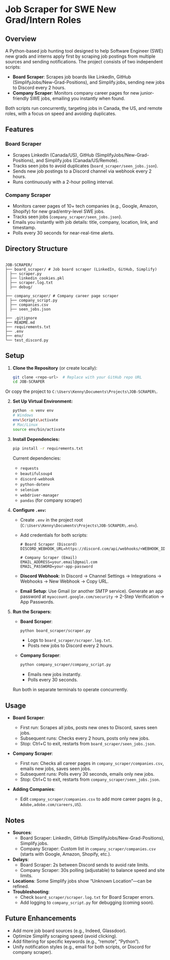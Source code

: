 # Job Scraper for SWE New Grad/Intern Roles

## Overview

A Python-based job hunting tool designed to help Software Engineer (SWE) new grads and interns apply first by scraping job postings from multiple sources and sending notifications. The project consists of two independent scripts:

- **Board Scraper**: Scrapes job boards like LinkedIn, GitHub (SimplifyJobs/New-Grad-Positions), and Simplify.jobs, sending new jobs to Discord every 2 hours.
- **Company Scraper**: Monitors company career pages for new junior-friendly SWE jobs, emailing you instantly when found.

Both scripts run concurrently, targeting jobs in Canada, the US, and remote roles, with a focus on speed and avoiding duplicates.

## Features

### Board Scraper

- Scrapes LinkedIn (Canada/US), GitHub (SimplifyJobs/New-Grad-Positions), and Simplify.jobs (Canada/US/Remote).
- Tracks seen jobs to avoid duplicates (`board_scraper/seen_jobs.json`).
- Sends new job postings to a Discord channel via webhook every 2 hours.
- Runs continuously with a 2-hour polling interval.

### Company Scraper

- Monitors career pages of 10+ tech companies (e.g., Google, Amazon, Shopify) for new grad/entry-level SWE jobs.
- Tracks seen jobs (`company_scraper/seen_jobs.json`).
- Emails you instantly with job details: title, company, location, link, and timestamp.
- Polls every 30 seconds for near-real-time alerts.

## Directory Structure

```

JOB-SCRAPER/
├── board_scraper/ # Job board scraper (LinkedIn, GitHub, Simplify)
│ ├── scraper.py
│ ├── linkedin_cookies.pkl
│ ├── scraper.log.txt
│ ├── debug/
│
├── company_scraper/ # Company career page scraper
│ ├── company_script.py
│ ├── companies.csv
│ ├── seen_jobs.json
│
├── .gitignore
├── README.md
├── requirements.txt
├── .env
├── env/
└── test_discord.py

```

## Setup

1. **Clone the Repository** (or create locally):

   ```bash
   git clone <repo-url>  # Replace with your GitHub repo URL
   cd JOB-SCRAPER
   ```

Or copy the project to `C:\Users\Kenny\Documents\Projects\JOB-SCRAPER\`.

2. **Set Up Virtual Environment:**

   ```bash
   python -m venv env
   # Windows
   env\Scripts\activate
   # Mac/Linux
   source env/bin/activate
   ```

3. **Install Dependencies:**

   ```bash
   pip install -r requirements.txt
   ```

   Current dependencies:

   - `requests`
   - `beautifulsoup4`
   - `discord-webhook`
   - `python-dotenv`
   - `selenium`
   - `webdriver-manager`
   - `pandas` (for company scraper)

4. **Configure `.env`:**

   - Create `.env` in the project root (`C:\Users\Kenny\Documents\Projects\JOB-SCRAPER\.env`).
   - Add credentials for both scripts:

     ```env
     # Board Scraper (Discord)
     DISCORD_WEBHOOK_URL=https://discord.com/api/webhooks/<WEBHOOK_ID>/<WEBHOOK_TOKEN>

     # Company Scraper (Email)
     EMAIL_ADDRESS=your.email@gmail.com
     EMAIL_PASSWORD=your-app-password
     ```

   - **Discord Webhook**: In Discord → Channel Settings → Integrations → Webhooks → New Webhook → Copy URL.
   - **Email Setup**: Use Gmail (or another SMTP service). Generate an app password at `myaccount.google.com/security` → 2-Step Verification → App Passwords.

5. **Run the Scrapers:**

   - **Board Scraper**:

     ```bash
     python board_scraper/scraper.py
     ```

     - Logs to `board_scraper/scraper.log.txt`.
     - Posts new jobs to Discord every 2 hours.

   - **Company Scraper**:
     ```bash
     python company_scraper/company_script.py
     ```
     - Emails new jobs instantly.
     - Polls every 30 seconds.

   Run both in separate terminals to operate concurrently.

## Usage

- **Board Scraper**:

  - First run: Scrapes all jobs, posts new ones to Discord, saves seen jobs.
  - Subsequent runs: Checks every 2 hours, posts only new jobs.
  - Stop: Ctrl+C to exit, restarts from `board_scraper/seen_jobs.json`.

- **Company Scraper**:

  - First run: Checks all career pages in `company_scraper/companies.csv`, emails new jobs, saves seen jobs.
  - Subsequent runs: Polls every 30 seconds, emails only new jobs.
  - Stop: Ctrl+C to exit, restarts from `company_scraper/seen_jobs.json`.

- **Adding Companies**:
  - Edit `company_scraper/companies.csv` to add more career pages (e.g., `Adobe,adobe.com/careers,US`).

## Notes

- **Sources**:
  - Board Scraper: LinkedIn, GitHub (SimplifyJobs/New-Grad-Positions), Simplify.jobs.
  - Company Scraper: Custom list in `company_scraper/companies.csv` (starts with Google, Amazon, Shopify, etc.).
- **Delays**:
  - Board Scraper: 2s between Discord sends to avoid rate limits.
  - Company Scraper: 30s polling (adjustable) to balance speed and site limits.
- **Locations**: Some Simplify jobs show “Unknown Location”—can be refined.
- **Troubleshooting**:
  - Check `board_scraper/scraper.log.txt` for Board Scraper errors.
  - Add logging to `company_script.py` for debugging (coming soon).

## Future Enhancements

- Add more job board sources (e.g., Indeed, Glassdoor).
- Optimize Simplify scraping speed (avoid clicking).
- Add filtering for specific keywords (e.g., “remote”, “Python”).
- Unify notification styles (e.g., email for both scripts, or Discord for company scraper).
